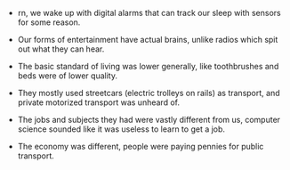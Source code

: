  - rn, we wake up with digital alarms that can track our sleep with sensors for some reason.
 
 - Our forms of entertainment have actual brains, unlike radios which spit out what they can hear.
 
 - The basic standard of living was lower generally, like toothbrushes and beds were of lower quality.
 
 - They mostly used streetcars (electric trolleys on rails) as transport, and private motorized transport was unheard of.

 - The jobs and subjects they had were vastly different from us, computer science sounded like it was useless to learn to get a job.

 - The economy was different, people were paying pennies for public transport.
